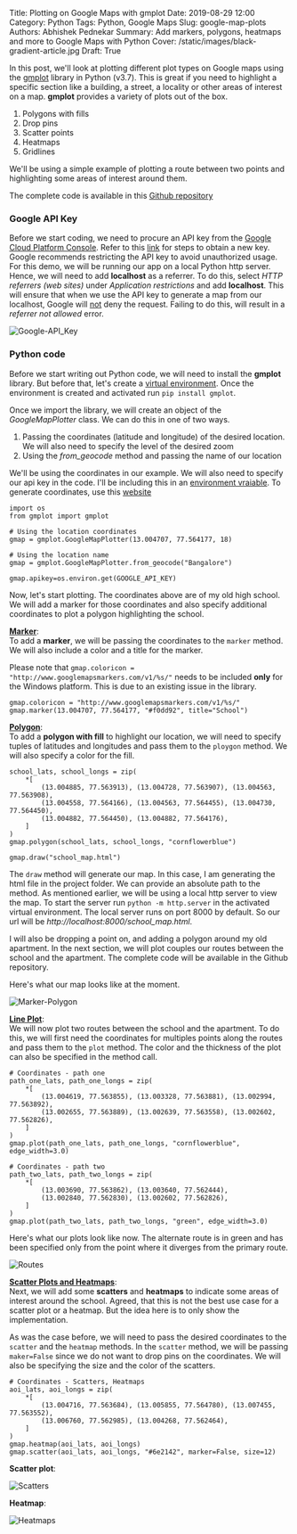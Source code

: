Title: Plotting on Google Maps with gmplot
Date: 2019-08-29 12:00
Category: Python
Tags: Python, Google Maps
Slug: google-map-plots
Authors: Abhishek Pednekar
Summary: Add markers, polygons, heatmaps and more to Google Maps with Python
Cover: /static/images/black-gradient-article.jpg
Draft: True

In this post, we'll look at plotting different plot types on Google maps using the [gmplot](https://github.com/vgm64/gmplot) library in Python (v3.7). This is great if you need to highlight a specific section like a building, a street, a locality or other areas of interest on a map. **gmplot** provides a variety of plots out of the box.

1. Polygons with fills
2. Drop pins
3. Scatter points
4. Heatmaps
5. Gridlines 

We'll be using a simple example of plotting a route between two points and highlighting some areas of interest around them.

The complete code is available in this [Github repository](https://github.com/AbhishekPednekar84/codedisciples-blog-posts/tree/master/Index_4-google-map-plots)

### Google API Key
Before we start coding, we need to procure an API key from the [Google Cloud Platform Console](https://cloud.google.com/console/google/maps-apis/overview). Refer to this [link](https://developers.google.com/maps/documentation/javascript/get-api-key) for steps to obtain a new key. Google recommends restricting the API key to avoid unauthorized usage. For this demo, we will be running our app on a local Python http server. Hence, we will need to add **localhost** as a referrer. To do this, select *HTTP referrers (web sites)* under *Application restrictions* and add **localhost**. This will ensure that when we use the API key to generate a map from our localhost, Google will <u>not</U> deny the request. Failing to do this, will result in a *referrer not allowed* error.

![Google-API_Key]({static}/images/index4/google-api-key.jpg)

### Python code
Before we start writing out Python code, we will need to install the **gmplot** library. But before that, let's create a [virtual environment](https://www.youtube.com/watch?v=APOPm01BVrk). Once the environment is created and activated run `pip install gmplot`.

Once we import the library, we will create an object of the *GoogleMapPlotter* class. We can do this in one of two ways.

1. Passing the coordinates (latitude and longitude) of the desired location. We will also need to specify the level of the desired zoom
2. Using the *from_geocode* method and passing the name of our location

We'll be using the coordinates in our example. We will also need to specify our api key in the code. I'll be including this in an [environment vraiable](https://www.youtube.com/watch?v=IolxqkL7cD8). To generate coordinates, use this [website](https://www.latlong.net)

```
import os
from gmplot import gmplot

# Using the location coordinates
gmap = gmplot.GoogleMapPlotter(13.004707, 77.564177, 18)

# Using the location name
gmap = gmplot.GoogleMapPlotter.from_geocode("Bangalore")

gmap.apikey=os.environ.get(GOOGLE_API_KEY)
```

Now, let's start plotting. The coordinates above are of my old high school. We will add a marker for those coordinates and also specify additional coordinates to plot a polygon highlighting the school.

<u>**Marker**</u>:<br>
To add a **marker**, we will be passing the coordinates to the `marker` method. We will also include a color and a title for the marker. 

Please note that `gmap.coloricon = "http://www.googlemapsmarkers.com/v1/%s/"` needs to be included **only** for the Windows platform. This is due to an existing issue in the library.

```
gmap.coloricon = "http://www.googlemapsmarkers.com/v1/%s/"
gmap.marker(13.004707, 77.564177, "#f0dd92", title="School")
```

<u>**Polygon**</u>:<br>
To add a **polygon with fill** to highlight our location, we will need to specify tuples of latitudes and longitudes and pass them to the `ploygon` method. We will also specify a color for the fill.

```
school_lats, school_longs = zip(
    *[
        (13.004885, 77.563913), (13.004728, 77.563907), (13.004563, 77.563908),
        (13.004558, 77.564166), (13.004563, 77.564455), (13.004730, 77.564450),
        (13.004882, 77.564450), (13.004882, 77.564176), 
    ]
)
gmap.polygon(school_lats, school_longs, "cornflowerblue")

gmap.draw("school_map.html")
```
The `draw` method will generate our map. In this case, I am generating the html file in the project folder. We can provide an absolute path to the method. As mentioned earlier, we will be using a local http server to view the map. To start the server run `python -m http.server` in the activated virtual environment. The local server runs on port 8000 by default. So our url will be *http://localhost:8000/school_map.html*.

I will also be dropping a point on, and adding a polygon around my old apartment. In the next section, we will plot couples our routes between the school and the apartment. The complete code will be available in the Github repository.

Here's what our map looks like at the moment.

![Marker-Polygon]({static}/images/index4/marker-polygon.jpg)

<u>**Line Plot**</u>:<br>
We will now plot two routes between the school and the apartment. To do this, we will first need the coordinates for multiples points along the routes and pass them to the `plot` method. The color and the thickness of the plot can also be specified in the method call.

```
# Coordinates - path one
path_one_lats, path_one_longs = zip(
    *[
        (13.004619, 77.563855), (13.003328, 77.563881), (13.002994, 77.563892),
        (13.002655, 77.563889), (13.002639, 77.563558), (13.002602, 77.562826),
    ]
)
gmap.plot(path_one_lats, path_one_longs, "cornflowerblue", edge_width=3.0)

# Coordinates - path two
path_two_lats, path_two_longs = zip(
    *[
        (13.003690, 77.563862), (13.003640, 77.562444),
        (13.002840, 77.562830), (13.002602, 77.562826),
    ]
)
gmap.plot(path_two_lats, path_two_longs, "green", edge_width=3.0)
```

Here's what our plots look like now. The alternate route is in green and has been specified only from the point where it diverges from the primary route.

![Routes]({static}/images/index4/routes.jpg)


<u>**Scatter Plots and Heatmaps**</u>:<br>
Next, we will add some **scatters** and **heatmaps** to indicate some areas of interest around the school. Agreed, that this is not the best use case for a scatter plot or a heatmap. But the idea here is to only show the implementation.

As was the case before, we will need to pass the desired coordinates to the `scatter` and the `heatmap` methods. In the `scatter` method, we will be passing `maker=False` since we do not want to drop pins on the coordinates. We will also be specifying the size and the color of the scatters.

```
# Coordinates - Scatters, Heatmaps
aoi_lats, aoi_longs = zip(
    *[
        (13.004716, 77.563684), (13.005855, 77.564780), (13.007455, 77.563552),
        (13.006760, 77.562985), (13.004268, 77.562464),
    ]
)
gmap.heatmap(aoi_lats, aoi_longs)
gmap.scatter(aoi_lats, aoi_longs, "#6e2142", marker=False, size=12)
```

**Scatter plot**:

![Scatters]({static}/images/index4/scatters.jpg)

**Heatmap**:

![Heatmaps]({static}/images/index4/heatmaps.jpg)